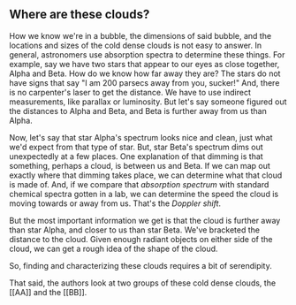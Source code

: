
<note the following should be a followup article>

## Where are these clouds?

How we know we're in a bubble, the dimensions of said bubble, and the locations and sizes of the cold dense clouds is not easy to answer.  In general, astronomers use absorption spectra to determine these things.  For example, say we have two stars that appear to our eyes as close together, Alpha and Beta.  How do we know how far away they are?  The stars do not have signs that say "I am 200 parsecs away from you, sucker!"  And, there is no carpenter's laser to get the distance.  We have to use indirect measurements, like parallax or luminosity.  But let's say someone figured out the distances to Alpha and Beta, and Beta is further away from us than Alpha.

Now, let's say that star Alpha's spectrum looks nice and clean, just what we'd expect from that type of star.  But, star Beta's spectrum dims out unexpectedly at a few places.  One explanation of that dimming is that something, perhaps a cloud, is between us and Beta.  If we can map out exactly where that dimming takes place, we can determine what that cloud is made of.  And, if we compare that _absorption spectrum_ with standard chemical spectra gotten in a lab, we can determine the speed the cloud is moving towards or away from us.  That's the _Doppler shift_.

But the most important information we get is that the cloud is further away than star Alpha, and closer to us than star Beta.  We've bracketed the distance to the cloud.  Given enough radiant objects on either side of the cloud, we can get a rough idea of the shape of the cloud.

So, finding and characterizing these clouds requires a bit of serendipity.

That said, the authors look at two groups of these cold dense clouds, the [[AA]] and the [[BB]].  

